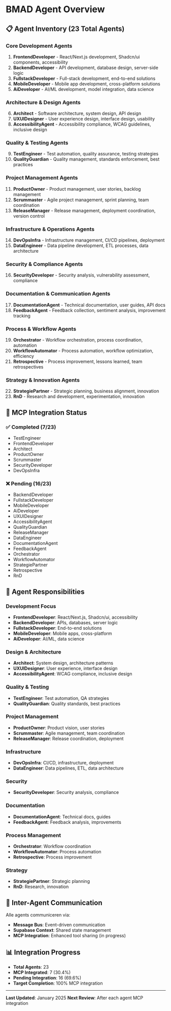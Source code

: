 # BMAD Agent Overview

## 📋 **Agent Inventory (23 Total Agents)**

### **Core Development Agents**
1. **FrontendDeveloper** - React/Next.js development, Shadcn/ui components, accessibility
2. **BackendDeveloper** - API development, database design, server-side logic
3. **FullstackDeveloper** - Full-stack development, end-to-end solutions
4. **MobileDeveloper** - Mobile app development, cross-platform solutions
5. **AiDeveloper** - AI/ML development, model integration, data science

### **Architecture & Design Agents**
6. **Architect** - Software architecture, system design, API design
7. **UXUIDesigner** - User experience design, interface design, usability
8. **AccessibilityAgent** - Accessibility compliance, WCAG guidelines, inclusive design

### **Quality & Testing Agents**
9. **TestEngineer** - Test automation, quality assurance, testing strategies
10. **QualityGuardian** - Quality management, standards enforcement, best practices

### **Project Management Agents**
11. **ProductOwner** - Product management, user stories, backlog management
12. **Scrummaster** - Agile project management, sprint planning, team coordination
13. **ReleaseManager** - Release management, deployment coordination, version control

### **Infrastructure & Operations Agents**
14. **DevOpsInfra** - Infrastructure management, CI/CD pipelines, deployment
15. **DataEngineer** - Data pipeline development, ETL processes, data architecture

### **Security & Compliance Agents**
16. **SecurityDeveloper** - Security analysis, vulnerability assessment, compliance

### **Documentation & Communication Agents**
17. **DocumentationAgent** - Technical documentation, user guides, API docs
18. **FeedbackAgent** - Feedback collection, sentiment analysis, improvement tracking

### **Process & Workflow Agents**
19. **Orchestrator** - Workflow orchestration, process coordination, automation
20. **WorkflowAutomator** - Process automation, workflow optimization, efficiency
21. **Retrospective** - Process improvement, lessons learned, team retrospectives

### **Strategy & Innovation Agents**
22. **StrategiePartner** - Strategic planning, business alignment, innovation
23. **RnD** - Research and development, experimentation, innovation

## 🔄 **MCP Integration Status**

### **✅ Completed (7/23)**
- TestEngineer
- FrontendDeveloper  
- Architect
- ProductOwner
- Scrummaster
- SecurityDeveloper
- DevOpsInfra

### **❌ Pending (16/23)**
- BackendDeveloper
- FullstackDeveloper
- MobileDeveloper
- AiDeveloper
- UXUIDesigner
- AccessibilityAgent
- QualityGuardian
- ReleaseManager
- DataEngineer
- DocumentationAgent
- FeedbackAgent
- Orchestrator
- WorkflowAutomator
- StrategiePartner
- Retrospective
- RnD

## 🎯 **Agent Responsibilities**

### **Development Focus**
- **FrontendDeveloper**: React/Next.js, Shadcn/ui, accessibility
- **BackendDeveloper**: APIs, databases, server logic
- **FullstackDeveloper**: End-to-end solutions
- **MobileDeveloper**: Mobile apps, cross-platform
- **AiDeveloper**: AI/ML, data science

### **Design & Architecture**
- **Architect**: System design, architecture patterns
- **UXUIDesigner**: User experience, interface design
- **AccessibilityAgent**: WCAG compliance, inclusive design

### **Quality & Testing**
- **TestEngineer**: Test automation, QA strategies
- **QualityGuardian**: Quality standards, best practices

### **Project Management**
- **ProductOwner**: Product vision, user stories
- **Scrummaster**: Agile management, team coordination
- **ReleaseManager**: Release coordination, deployment

### **Infrastructure**
- **DevOpsInfra**: CI/CD, infrastructure, deployment
- **DataEngineer**: Data pipelines, ETL, data architecture

### **Security**
- **SecurityDeveloper**: Security analysis, compliance

### **Documentation**
- **DocumentationAgent**: Technical docs, guides
- **FeedbackAgent**: Feedback analysis, improvements

### **Process Management**
- **Orchestrator**: Workflow coordination
- **WorkflowAutomator**: Process automation
- **Retrospective**: Process improvement

### **Strategy**
- **StrategiePartner**: Strategic planning
- **RnD**: Research, innovation

## 🔗 **Inter-Agent Communication**

Alle agents communiceren via:
- **Message Bus**: Event-driven communication
- **Supabase Context**: Shared state management
- **MCP Integration**: Enhanced tool sharing (in progress)

## 📊 **Integration Progress**

- **Total Agents**: 23
- **MCP Integrated**: 7 (30.4%)
- **Pending Integration**: 16 (69.6%)
- **Target Completion**: 100% MCP integration

---

**Last Updated**: January 2025
**Next Review**: After each agent MCP integration 